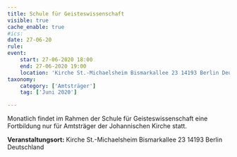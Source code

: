 ```yaml
---
title: Schule für Geisteswissenschaft
visible: true
cache_enable: true
#ics: 
date: 27-06-20
rule: 
event:
	start: 27-06-2020 18:00
	end: 27-06-2020 19:00
	location: 'Kirche St.-Michaelsheim Bismarkallee 23 14193 Berlin Deutschland'
taxonomy:
	category: ['Amtsträger']
	tag: ['Juni 2020']

---
```

Monatlich findet im Rahmen der Schule für Geisteswissenschaft eine Fortbildung nur für Amtsträger der Johannischen Kirche statt.



**Veranstaltungsort:** Kirche St.-Michaelsheim
Bismarkallee 23
14193 Berlin
Deutschland

